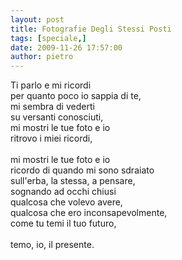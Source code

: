 ```yaml
---
layout: post
title: Fotografie Degli Stessi Posti
tags: [speciale,]
date: 2009-11-26 17:57:00
author: pietro
---
```

Ti parlo e mi ricordi<br/>per quanto poco io sappia di te,<br/>mi sembra di vederti<br/>su versanti conosciuti,<br/>mi mostri le tue foto e io<br/>ritrovo i miei ricordi,<br/><br/>mi mostri le tue foto e io<br/>ricordo di quando mi sono sdraiato<br/>sull'erba, la stessa, a pensare,<br/>sognando ad occhi chiusi<br/>qualcosa che volevo avere,<br/>qualcosa che ero inconsapevolmente,<br/>come tu temi il tuo futuro,<br/><br/>temo, io, il presente.
